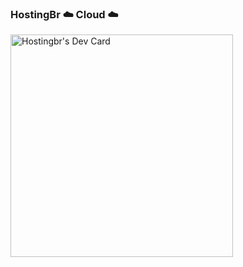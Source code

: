 ### HostingBr ☁️ Cloud ☁️ 
 
<!--
**hostingbr00/hostingbr00** is a ✨ _special_ ✨ repository because its `README.md` (this file) appears on your GitHub profile.

Here are some ideas to get you started:

- 🔭 I’m currently working on ...
- 🌱 I’m currently learning ...
- 👯 I’m looking to collaborate on ...
- 🤔 I’m looking for help with ...
- 💬 Ask me about ...
- 📫 How to reach me: ...
- 😄 Pronouns: ...
- ⚡ Fun fact: ...
-->
<a href="https://app.daily.dev/hostingbr"><img src="https://api.daily.dev/devcards/v2/7NKOjuSrJoUoYRkHlGiXo.png?type=default&r=7bj" width="356" alt="Hostingbr's Dev Card"/></a>

